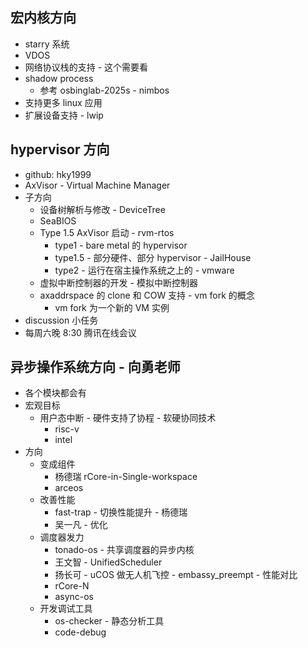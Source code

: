 ## 宏内核方向

- starry 系统
- VDOS
- 网络协议栈的支持 - 这个需要看
- shadow process
  - 参考 osbinglab-2025s - nimbos
- 支持更多 linux 应用
- 扩展设备支持 - lwip

## hypervisor 方向

- github: hky1999
- AxVisor - Virtual Machine Manager
- 子方向
  - 设备树解析与修改 - DeviceTree
  - SeaBIOS
  - Type 1.5 AxVisor 启动 - rvm-rtos
    - type1 - bare metal 的 hypervisor
    - type1.5 - 部分硬件、部分 hypervisor - JailHouse
    - type2 - 运行在宿主操作系统之上的 - vmware
  - 虚拟中断控制器的开发 - 模拟中断控制器
  - axaddrspace 的 clone 和 COW 支持 - vm fork 的概念
    - vm fork 为一个新的 VM 实例
- discussion 小任务
- 每周六晚 8:30 腾讯在线会议

## 异步操作系统方向 - 向勇老师

- 各个模块都会有
- 宏观目标
  - 用户态中断 - 硬件支持了协程 - 软硬协同技术
    - risc-v
    - intel
- 方向
  - 变成组件
    - 杨德瑞 rCore-in-Single-workspace
    - arceos
  - 改善性能
    - fast-trap - 切换性能提升 - 杨德瑞
    - 吴一凡 - 优化
  - 调度器发力
    - tonado-os - 共享调度器的异步内核
    - 王文智 - UnifiedScheduler
    - 扬长可 - uCOS 做无人机飞控 - embassy_preempt - 性能对比
    - rCore-N
    - async-os
  - 开发调试工具
    - os-checker - 静态分析工具
    - code-debug